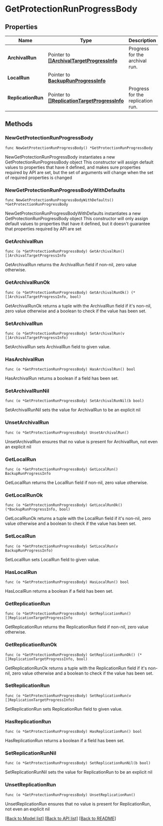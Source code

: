 # GetProtectionRunProgressBody

## Properties

Name | Type | Description | Notes
------------ | ------------- | ------------- | -------------
**ArchivalRun** | Pointer to [**[]ArchivalTargetProgressInfo**](ArchivalTargetProgressInfo.md) | Progress for the archival run. | [optional] 
**LocalRun** | Pointer to [**BackupRunProgressInfo**](BackupRunProgressInfo.md) |  | [optional] 
**ReplicationRun** | Pointer to [**[]ReplicationTargetProgressInfo**](ReplicationTargetProgressInfo.md) | Progress for the replication run. | [optional] 

## Methods

### NewGetProtectionRunProgressBody

`func NewGetProtectionRunProgressBody() *GetProtectionRunProgressBody`

NewGetProtectionRunProgressBody instantiates a new GetProtectionRunProgressBody object
This constructor will assign default values to properties that have it defined,
and makes sure properties required by API are set, but the set of arguments
will change when the set of required properties is changed

### NewGetProtectionRunProgressBodyWithDefaults

`func NewGetProtectionRunProgressBodyWithDefaults() *GetProtectionRunProgressBody`

NewGetProtectionRunProgressBodyWithDefaults instantiates a new GetProtectionRunProgressBody object
This constructor will only assign default values to properties that have it defined,
but it doesn't guarantee that properties required by API are set

### GetArchivalRun

`func (o *GetProtectionRunProgressBody) GetArchivalRun() []ArchivalTargetProgressInfo`

GetArchivalRun returns the ArchivalRun field if non-nil, zero value otherwise.

### GetArchivalRunOk

`func (o *GetProtectionRunProgressBody) GetArchivalRunOk() (*[]ArchivalTargetProgressInfo, bool)`

GetArchivalRunOk returns a tuple with the ArchivalRun field if it's non-nil, zero value otherwise
and a boolean to check if the value has been set.

### SetArchivalRun

`func (o *GetProtectionRunProgressBody) SetArchivalRun(v []ArchivalTargetProgressInfo)`

SetArchivalRun sets ArchivalRun field to given value.

### HasArchivalRun

`func (o *GetProtectionRunProgressBody) HasArchivalRun() bool`

HasArchivalRun returns a boolean if a field has been set.

### SetArchivalRunNil

`func (o *GetProtectionRunProgressBody) SetArchivalRunNil(b bool)`

 SetArchivalRunNil sets the value for ArchivalRun to be an explicit nil

### UnsetArchivalRun
`func (o *GetProtectionRunProgressBody) UnsetArchivalRun()`

UnsetArchivalRun ensures that no value is present for ArchivalRun, not even an explicit nil
### GetLocalRun

`func (o *GetProtectionRunProgressBody) GetLocalRun() BackupRunProgressInfo`

GetLocalRun returns the LocalRun field if non-nil, zero value otherwise.

### GetLocalRunOk

`func (o *GetProtectionRunProgressBody) GetLocalRunOk() (*BackupRunProgressInfo, bool)`

GetLocalRunOk returns a tuple with the LocalRun field if it's non-nil, zero value otherwise
and a boolean to check if the value has been set.

### SetLocalRun

`func (o *GetProtectionRunProgressBody) SetLocalRun(v BackupRunProgressInfo)`

SetLocalRun sets LocalRun field to given value.

### HasLocalRun

`func (o *GetProtectionRunProgressBody) HasLocalRun() bool`

HasLocalRun returns a boolean if a field has been set.

### GetReplicationRun

`func (o *GetProtectionRunProgressBody) GetReplicationRun() []ReplicationTargetProgressInfo`

GetReplicationRun returns the ReplicationRun field if non-nil, zero value otherwise.

### GetReplicationRunOk

`func (o *GetProtectionRunProgressBody) GetReplicationRunOk() (*[]ReplicationTargetProgressInfo, bool)`

GetReplicationRunOk returns a tuple with the ReplicationRun field if it's non-nil, zero value otherwise
and a boolean to check if the value has been set.

### SetReplicationRun

`func (o *GetProtectionRunProgressBody) SetReplicationRun(v []ReplicationTargetProgressInfo)`

SetReplicationRun sets ReplicationRun field to given value.

### HasReplicationRun

`func (o *GetProtectionRunProgressBody) HasReplicationRun() bool`

HasReplicationRun returns a boolean if a field has been set.

### SetReplicationRunNil

`func (o *GetProtectionRunProgressBody) SetReplicationRunNil(b bool)`

 SetReplicationRunNil sets the value for ReplicationRun to be an explicit nil

### UnsetReplicationRun
`func (o *GetProtectionRunProgressBody) UnsetReplicationRun()`

UnsetReplicationRun ensures that no value is present for ReplicationRun, not even an explicit nil

[[Back to Model list]](../README.md#documentation-for-models) [[Back to API list]](../README.md#documentation-for-api-endpoints) [[Back to README]](../README.md)


